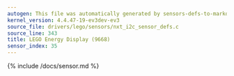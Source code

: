 ```yaml
---
autogen: This file was automatically generated by sensors-defs-to-markdown.py
kernel_version: 4.4.47-19-ev3dev-ev3
source_file: drivers/lego/sensors/nxt_i2c_sensor_defs.c
source_line: 343
title: LEGO Energy Display (9668)
sensor_index: 35
---
```


{% include /docs/sensor.md %}
